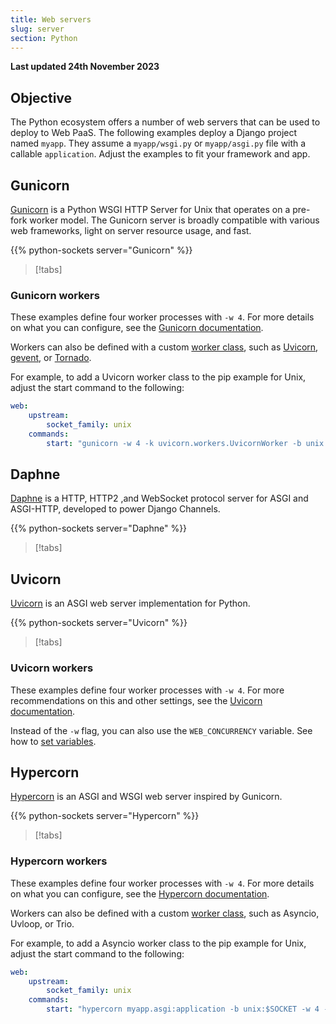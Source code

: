 ```yaml
---
title: Web servers
slug: server
section: Python
---
```


**Last updated 24th November 2023**



## Objective  

The Python ecosystem offers a number of web servers that can be used to deploy to Web PaaS.
The following examples deploy a Django project named `myapp`.
They assume a `myapp/wsgi.py` or `myapp/asgi.py` file  with a callable `application`.
Adjust the examples to fit your framework and app.

## Gunicorn

[Gunicorn](https://docs.gunicorn.org/) is a Python WSGI HTTP Server for Unix
that operates on a pre-fork worker model. 
The Gunicorn server is broadly compatible with various web frameworks, light on server resource usage, and fast.

{{% python-sockets server="Gunicorn" %}}

> [!tabs]      

### Gunicorn workers

These examples define four worker processes with `-w 4`.
For more details on what you can configure, see the [Gunicorn documentation](https://docs.gunicorn.org/en/stable/faq.html#worker-processes).

Workers can also be defined with a custom [worker class](https://docs.gunicorn.org/en/latest/settings.html#worker-class),
such as [Uvicorn](https://www.uvicorn.org/#running-with-gunicorn), [gevent](https://www.gevent.org/),
or [Tornado](https://www.tornadoweb.org/).

For example, to add a Uvicorn worker class to the pip example for Unix,
adjust the start command to the following:


```yaml {configFile="app"}
web:
    upstream:
        socket_family: unix
    commands:
        start: "gunicorn -w 4 -k uvicorn.workers.UvicornWorker -b unix:$SOCKET myapp.wsgi:application"
```


## Daphne

[Daphne](https://github.com/django/daphne) is a HTTP, HTTP2 ,and WebSocket protocol server for ASGI and ASGI-HTTP,
developed to power Django Channels.

{{% python-sockets server="Daphne" %}}

> [!tabs]      

## Uvicorn

[Uvicorn](https://www.uvicorn.org/) is an ASGI web server implementation for Python.

{{% python-sockets server="Uvicorn" %}}

> [!tabs]      

### Uvicorn workers

These examples define four worker processes with `-w 4`.
For more recommendations on this and other settings, see the [Uvicorn documentation](https://www.uvicorn.org/settings/#timeouts).

Instead of the `-w` flag, you can also use the `WEB_CONCURRENCY` variable.
See how to [set variables](../../development/development-variables/set-variables).

## Hypercorn

[Hypercorn](https://hypercorn.readthedocs.io/) is an ASGI and WSGI web server inspired by Gunicorn.

{{% python-sockets server="Hypercorn" %}}

> [!tabs]      

### Hypercorn workers

These examples define four worker processes with `-w 4`.
For more details on what you can configure, see the [Hypercorn documentation](../../https:/https:-/hypercorn.readthedocs.io/en/latest/how_to_guides/configuring).

Workers can also be defined with a custom [worker class](https://hypercorn.readthedocs.io/en/latest/how_to_guides/configuring.html#configuration-options),
such as Asyncio, Uvloop, or Trio.

For example, to add a Asyncio worker class to the pip example for Unix,
adjust the start command to the following:


```yaml {configFile="app"}
web:
    upstream:
        socket_family: unix
    commands:
        start: "hypercorn myapp.asgi:application -b unix:$SOCKET -w 4 -k asyncio"
```

